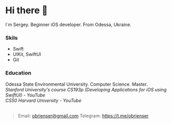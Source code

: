 # Hi there 👋
I`m Sergey. Beginner iOS developer. From Odessa, Ukraine.<br>

### Skils
* Swift<br>
* UIKit, SwiftUI<br>
* Git<br>

### Education
Odessa State Environmental University. Computer Science. Master.<br>
*Stanford University's course CS193p (Developing Applications for iOS using SwiftUI) - YouTube*<br>
*CS50 Harvard University - YouTube*<br>
<br>

> Email: obrienser@gmail.com
> Telegram: https://t.me/obrienser
